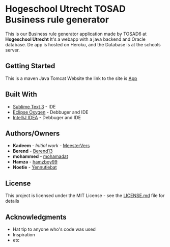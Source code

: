# Hogeschool Utrecht TOSAD Business rule generator

This is our Business rule generator application made by TOSAD6 at **Hogeschool Utrecht**
It's a webapp with a java backend and Oracle database. 
De app is hosted on Heroku, and the Database is at the schools server.

## Getting Started

This is a maven Java Tomcat Website the link to the site is
[App](https://business-rule-generator.herokuapp.com/)


## Built With

* [Sublime Text 3](https://www.sublimetext.com/3) - IDE
* [Eclipse Oxygen](https://eclipse.org/oxygen/) - Debbuger and IDE
* [IntelliJ IDEA](https://www.jetbrains.com/idea/) - Debbuger and IDE

## Authors/Owners

* **Kadeem** - *Initial work* - [MeesterVers](https://github.com/MeesterVers)
* **Berend** - [Berend13](https://github.com/Berend13/)
* **mohammed** - [mohamadat](https://github.com/mohamadat/)
* **Hamza** - [hamzboy99](https://github.com/hamzboy99/)
* **Noetie** - [Yennutiebat](https://github.com/Yennutiebat/)

## License

This project is licensed under the MIT License - see the [LICENSE.md](LICENSE.md) file for details

## Acknowledgments

* Hat tip to anyone who's code was used
* Inspiration
* etc